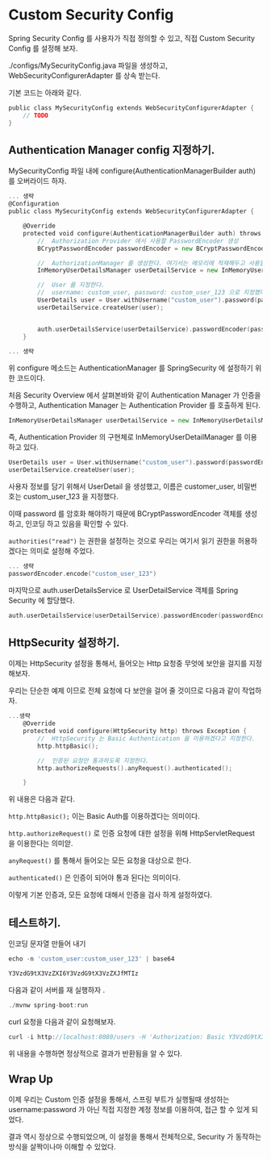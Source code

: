 # Custom Security Config 

Spring Security Config 를 사용자가 직접 정의할 수 있고, 직접 Custom Security Config 를 설정해 보자.

./configs/MySecurityConfig.java 파일을 생성하고, WebSecurityConfigurerAdapter 를 상속 받는다. 

기본 코드는 아래와 같다. 

```go
public class MySecurityConfig extends WebSecurityConfigurerAdapter {
    // TODO
}
```

## Authentication Manager config 지정하기. 

MySecurityConfig 파일 내에 configure(AuthenticationManagerBuilder auth) 를 오버라이드 하자. 

```go
... 생략 
@Configuration
public class MySecurityConfig extends WebSecurityConfigurerAdapter {

    @Override
    protected void configure(AuthenticationManagerBuilder auth) throws Exception {
        //  Authorization Provider 에서 사용할 PasswordEncoder 생성
        BCryptPasswordEncoder passwordEncoder = new BCryptPasswordEncoder();

        //  AuthorizationManager 를 생성한다. 여기서는 메모리에 적재해두고 사용할 것이기 때문에 InMemoryUserDetailManager를 이용했다.
        InMemoryUserDetailsManager userDetailService = new InMemoryUserDetailsManager();

        //  User 를 지정한다.
        //  username: custom_user, password: custom_user_123 으로 지정했다.
        UserDetails user = User.withUsername("custom_user").password(passwordEncoder.encode("custom_user_123")).build();
        userDetailService.createUser(user);


        auth.userDetailsService(userDetailService).passwordEncoder(passwordEncoder);
    }
    
... 생략    
```

위 configure 메소드는 AuthenticationManager 를 SpringSecurity 에 설정하기 위한 코드이다. 

처음 Security Overview 에서 살펴본바와 같이 Authentication Manager 가 인증을 수행하고, Authentication Manager 는 Authentication Provider 를 호출하게 된다. 

```go
InMemoryUserDetailsManager userDetailService = new InMemoryUserDetailsManager();
```

즉, Authentication Provider 의 구현체로 InMemoryUserDetailManager 를 이용하고 있다. 

```go
UserDetails user = User.withUsername("custom_user").password(passwordEncoder.encode("custom_user_123")).authorities("read").build();
userDetailService.createUser(user);
```

사용자 정보를 담기 위해서 UserDetail 을 생성했고, 이름은 customer_user, 비밀번호는 custom_user_123 을 지정했다. 

이때 password 를 암호화 해야하기 때문에 BCryptPasswordEncoder 객체를 생성하고, 인코딩 하고 있음을 확인할 수 있다. 

`authorities("read")` 는 권한을 설정하는 것으로 우리는 여기서 읽기 권한을 허용하겠다는 의미로 설정해 주었다. 

```go
... 생략
passwordEncoder.encode("custom_user_123")
```

마지막으로 auth.userDetailsService 로 UserDetailService 객체를 Spring Security 에 할당했다. 

```go
auth.userDetailsService(userDetailService).passwordEncoder(passwordEncoder);

```

## HttpSecurity 설정하기. 

이제는 HttpSecurity 설정을 통해서, 들어오는 Http 요청중 무엇에 보안을 걸지를 지정해보자. 

우리는 단순한 예제 이므로 전체 요청에 다 보안을 걸어 줄 것이므로 다음과 같이 작업하자. 

```go
...생략
    @Override
    protected void configure(HttpSecurity http) throws Exception {
        //  HttpSecurity 는 Basic Authentication 을 이용하겠다고 지정한다.
        http.httpBasic();

        //  인증된 요청만 통과하도록 지정한다.
        http.authorizeRequests().anyRequest().authenticated();

    }
```

위 내용은 다음과 같다. 

`http.httpBasic();` 이는 Basic Auth를 이용하겠다는 의미이다. 

`http.authorizeRequest()` 로 인증 요청에 대한 설정을 위해 HttpServletRequest 을 이용한다는 의미앋. 

`anyRequest()` 를 통해서 들어오는 모든 요청을 대상으로 한다. 

`authenticated()` 은 인증이 되어야 통과 된다는 의미이다. 

이렇게 기본 인증과, 모든 요청에 대해서 인증을 검사 하게 설정하였다. 

## 테스트하기. 

인코딩 문자열 만들어 내기

```go
echo -n 'custom_user:custom_user_123' | base64

Y3VzdG9tX3VzZXI6Y3VzdG9tX3VzZXJfMTIz
```

다음과 같이 서버를 재 실행하자 .

```go
./mvnw spring-boot:run
```

curl 요청을 다음과 같이 요청해보자.

```go
curl -i http://localhost:8080/users -H 'Authorization: Basic Y3VzdG9tX3VzZXI6Y3VzdG9tX3VzZXJfMTIz'

``` 

위 내용을 수행하면 정상적으로 결과가 반환됨을 알 수 있다. 

## Wrap Up

이제 우리는 Custom 인증 설정을 통해서, 스프링 부트가 실행될때 생성하는 username:password 가 아닌 직접 지정한 계정 정보를 이용하여, 접근 할 수 있게 되었다. 

결과 역시 정상으로 수행되었으며, 이 설정을 통해서 전체적으로, Security 가 동작하는 방식을 살짝이나마 이해할 수 있었다. 
